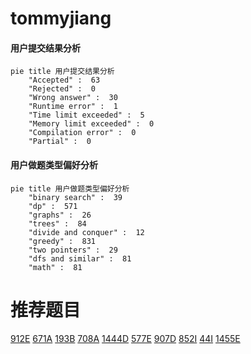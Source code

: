# tommyjiang

<!-- tabs:start -->



#### **用户提交结果分析**

```mermaid
pie title 用户提交结果分析
    "Accepted" :  63
    "Rejected" :  0
    "Wrong answer" :  30
    "Runtime error" :  1
    "Time limit exceeded" :  5
    "Memory limit exceeded" :  0
    "Compilation error" :  0
    "Partial" :  0
```

#### **用户做题类型偏好分析**

```mermaid
pie title 用户做题类型偏好分析
    "binary search" :  39
    "dp" :  571
    "graphs" :  26
    "trees" :  84
    "divide and conquer" :  12
    "greedy" :  831
    "two pointers" :  29
    "dfs and similar" :  81
    "math" :  81
```



<!-- tabs:end -->
# 推荐题目
[912E](https://codeforces.com/contest/912/problem/E)
[671A](https://codeforces.com/contest/671/problem/A)
[193B](https://codeforces.com/contest/193/problem/B)
[708A](https://codeforces.com/contest/708/problem/A)
[1444D](https://codeforces.com/contest/1444/problem/D)
[577E](https://codeforces.com/contest/577/problem/E)
[907D](https://codeforces.com/contest/907/problem/D)
[852I](https://codeforces.com/contest/852/problem/I)
[44I](https://codeforces.com/contest/44/problem/I)
[1455E](https://codeforces.com/contest/1455/problem/E)
